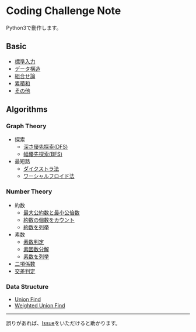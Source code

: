 # Coding Challenge Note

Python3で動作します。

## Basic

- [標準入力](basic/stdin.md)
- [データ構造](basic/data_structures.md)
- [組合せ論](basic/combinatorics.md)
- [累積和](basic/accumulation.md)
- [その他](basic/other.md)

## Algorithms

### Graph Theory

- 探索
    - [深さ優先探索(DFS)](algorithms/dfs.md)
    - [幅優先探索(BFS)](algorithms/bfs.md)
- 最短路
    - [ダイクストラ法](algorithms/dijkstra.md)
    - [ワーシャルフロイド法](algorithms/warshall_floyd.md)

### Number Theory

- 約数
    - [最大公約数と最小公倍数](algorithms/gcd_lcm.md)
    - [約数の個数をカウント](algorithms/count_divisor.md)
    - [約数を列挙](algorithms/make_divisors.md)
- 素数
    - [素数判定](algorithms/is_prime.md)
    - [素因数分解](algorithms/prime_factorize.md)
    - [素数を列挙](algorithms/prime_boolean_table.md)
- [二項係数](algorithms/binomial_coefficients.md)
- [交差判定](algorithms/is_intersected.md)

### Data Structure

- [Union Find](algorithms/union_find.md)
- [Weighted Union Find](algorithms/weighted_union_find.md)

---

誤りがあれば、[Issue][1]をいただけると助かります。

[1]: https://github.com/xkumiyu/coding-challenge-note/issues/new
